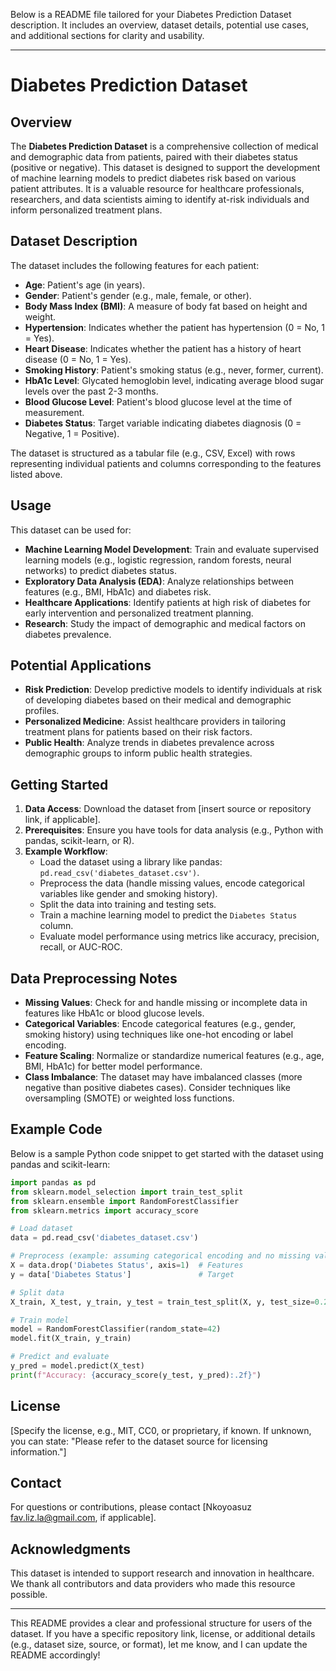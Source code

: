 Below is a README file tailored for your Diabetes Prediction Dataset description. It includes an overview, dataset details, potential use cases, and additional sections for clarity and usability.

---

# Diabetes Prediction Dataset

## Overview
The **Diabetes Prediction Dataset** is a comprehensive collection of medical and demographic data from patients, paired with their diabetes status (positive or negative). This dataset is designed to support the development of machine learning models to predict diabetes risk based on various patient attributes. It is a valuable resource for healthcare professionals, researchers, and data scientists aiming to identify at-risk individuals and inform personalized treatment plans.

## Dataset Description
The dataset includes the following features for each patient:
- **Age**: Patient's age (in years).
- **Gender**: Patient's gender (e.g., male, female, or other).
- **Body Mass Index (BMI)**: A measure of body fat based on height and weight.
- **Hypertension**: Indicates whether the patient has hypertension (0 = No, 1 = Yes).
- **Heart Disease**: Indicates whether the patient has a history of heart disease (0 = No, 1 = Yes).
- **Smoking History**: Patient's smoking status (e.g., never, former, current).
- **HbA1c Level**: Glycated hemoglobin level, indicating average blood sugar levels over the past 2-3 months.
- **Blood Glucose Level**: Patient's blood glucose level at the time of measurement.
- **Diabetes Status**: Target variable indicating diabetes diagnosis (0 = Negative, 1 = Positive).

The dataset is structured as a tabular file (e.g., CSV, Excel) with rows representing individual patients and columns corresponding to the features listed above.

## Usage
This dataset can be used for:
- **Machine Learning Model Development**: Train and evaluate supervised learning models (e.g., logistic regression, random forests, neural networks) to predict diabetes status.
- **Exploratory Data Analysis (EDA)**: Analyze relationships between features (e.g., BMI, HbA1c) and diabetes risk.
- **Healthcare Applications**: Identify patients at high risk of diabetes for early intervention and personalized treatment planning.
- **Research**: Study the impact of demographic and medical factors on diabetes prevalence.

## Potential Applications
- **Risk Prediction**: Develop predictive models to identify individuals at risk of developing diabetes based on their medical and demographic profiles.
- **Personalized Medicine**: Assist healthcare providers in tailoring treatment plans for patients based on their risk factors.
- **Public Health**: Analyze trends in diabetes prevalence across demographic groups to inform public health strategies.

## Getting Started
1. **Data Access**: Download the dataset from [insert source or repository link, if applicable].
2. **Prerequisites**: Ensure you have tools for data analysis (e.g., Python with pandas, scikit-learn, or R).
3. **Example Workflow**:
   - Load the dataset using a library like pandas: `pd.read_csv('diabetes_dataset.csv')`.
   - Preprocess the data (handle missing values, encode categorical variables like gender and smoking history).
   - Split the data into training and testing sets.
   - Train a machine learning model to predict the `Diabetes Status` column.
   - Evaluate model performance using metrics like accuracy, precision, recall, or AUC-ROC.

## Data Preprocessing Notes
- **Missing Values**: Check for and handle missing or incomplete data in features like HbA1c or blood glucose levels.
- **Categorical Variables**: Encode categorical features (e.g., gender, smoking history) using techniques like one-hot encoding or label encoding.
- **Feature Scaling**: Normalize or standardize numerical features (e.g., age, BMI, HbA1c) for better model performance.
- **Class Imbalance**: The dataset may have imbalanced classes (more negative than positive diabetes cases). Consider techniques like oversampling (SMOTE) or weighted loss functions.

## Example Code
Below is a sample Python code snippet to get started with the dataset using pandas and scikit-learn:
```python
import pandas as pd
from sklearn.model_selection import train_test_split
from sklearn.ensemble import RandomForestClassifier
from sklearn.metrics import accuracy_score

# Load dataset
data = pd.read_csv('diabetes_dataset.csv')

# Preprocess (example: assuming categorical encoding and no missing values)
X = data.drop('Diabetes Status', axis=1)  # Features
y = data['Diabetes Status']               # Target

# Split data
X_train, X_test, y_train, y_test = train_test_split(X, y, test_size=0.2, random_state=42)

# Train model
model = RandomForestClassifier(random_state=42)
model.fit(X_train, y_train)

# Predict and evaluate
y_pred = model.predict(X_test)
print(f"Accuracy: {accuracy_score(y_test, y_pred):.2f}")
```

## License
[Specify the license, e.g., MIT, CC0, or proprietary, if known. If unknown, you can state: "Please refer to the dataset source for licensing information."]

## Contact
For questions or contributions, please contact [Nkoyoasuz fav.liz.la@gmail.com, if applicable].

## Acknowledgments
This dataset is intended to support research and innovation in healthcare. We thank all contributors and data providers who made this resource possible.

---

This README provides a clear and professional structure for users of the dataset. If you have a specific repository link, license, or additional details (e.g., dataset size, source, or format), let me know, and I can update the README accordingly!
